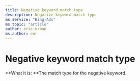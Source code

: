 ```yaml
---
title: Negative keyword match type
description: Negative keyword match type
ms.service: "Bing-Ads"
ms.topic: "article"
author: eric-urban
ms.author: eur
---
```


# Negative keyword match type

**What it is: **The match type for the negative keyword.


